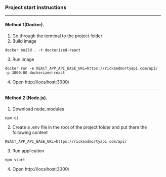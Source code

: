 ### Project start instructions  

---
#### Method 1(Docker).  
1) Go through the terminal to the project folder  
2) Build image
```
docker build . -t dockerized-react
```
3) Run image
```
docker run -e REACT_APP_API_BASE_URL=https://rickandmortyapi.com/api/ -p 3000:80 dockerized-react
```
4) Open http://localhost:3000/

---
#### Method 2 (Node.js).  
1) Download node_modules  
```
npm ci
```
2) Create a .env file in the root of the project folder and put there the following content
```
REACT_APP_API_BASE_URL=https://rickandmortyapi.com/api/
```
3) Run application
```
npm start
```
4) Open http://localhost:3000/
